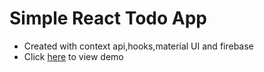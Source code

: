 # Simple React Todo App

- Created with context api,hooks,material UI and firebase
- Click [here](https://jones-todo.web.app) to view demo
